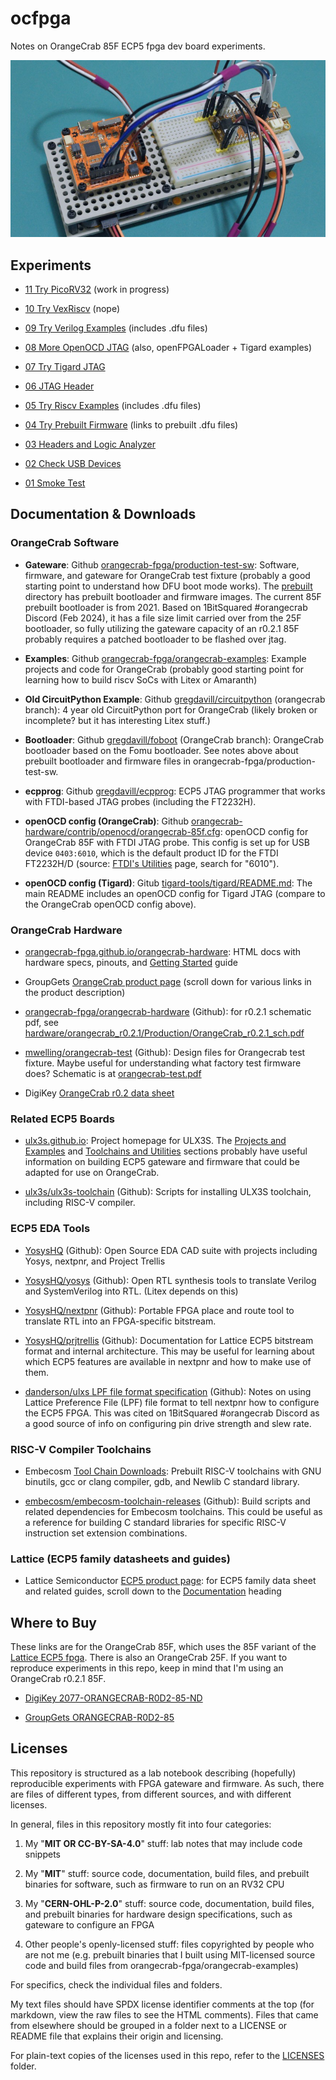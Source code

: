 <!-- SPDX-License-Identifier: CC-BY-SA-4.0 OR MIT -->
<!-- SPDX-FileCopyrightText: Copyright 2024 Sam Blenny -->
# ocfpga

Notes on OrangeCrab 85F ECP5 fpga dev board experiments.

![OrangeCrab, Tigard, and logic analyzer with simplified wiring](experiments/07_try_tigard_jtag/07_simpler_wiring.jpeg)


## Experiments

- [11 Try PicoRV32](experiments/11_try_picorv32/README.md)
  (work in progress)

- [10 Try VexRiscv](experiments/10_try_vexriscv/README.md)
  (nope)

- [09 Try Verilog Examples](experiments/09_try_verilog_examples)
  (includes .dfu files)

- [08 More OpenOCD JTAG](experiments/08_more_openocd_jtag/README.md)
  (also, openFPGALoader + Tigard examples)

- [07 Try Tigard JTAG](experiments/07_try_tigard_jtag/README.md)

- [06 JTAG Header](experiments/06_jtag_header/README.md)

- [05 Try Riscv Examples](experiments/05_try_riscv_examples)
  (includes .dfu files)

- [04 Try Prebuilt Firmware](experiments/04_try_prebuilt_firmware/README.md)
  (links to prebuilt .dfu files)

- [03 Headers and Logic Analyzer](experiments/03_headers_and_logic_analyzer/README.md)

- [02 Check USB Devices](experiments/02_check_usb_devices/README.md)

- [01 Smoke Test](experiments/01_smoke_test/README.md)


## Documentation & Downloads


### OrangeCrab Software

- **Gateware**: Github [orangecrab-fpga/production-test-sw](https://github.com/orangecrab-fpga/production-test-sw):
  Software, firmware, and gateware for OrangeCrab test fixture (probably a good
  starting point to understand how DFU boot mode works). The
  [prebuilt](https://github.com/orangecrab-fpga/production-test-sw/tree/main/prebuilt)
  directory has prebuilt bootloader and firmware images. The current 85F
  prebuilt bootloader is from 2021. Based on 1BitSquared \#orangecrab Discord
  (Feb 2024), it has a file size limit carried over from the 25F bootloader, so
  fully utilizing the gateware capacity of an r0.2.1 85F probably requires a
  patched bootloader to be flashed over jtag.

- **Examples**: Github [orangecrab-fpga/orangecrab-examples](https://github.com/orangecrab-fpga/orangecrab-examples):
  Example projects and code for OrangeCrab (probably good starting point for
  learning how to build riscv SoCs with Litex or Amaranth)

- **Old CircuitPython Example**: Github [gregdavill/circuitpython](https://github.com/gregdavill/circuitpython/tree/orangecrab/ports/litex/boards/orangecrab)
  (orangecrab branch): 4 year old CircuitPython port for OrangeCrab (likely
  broken or incomplete? but it has interesting Litex stuff.)

- **Bootloader**: Github [gregdavill/foboot](https://github.com/gregdavill/foboot/tree/OrangeCrab)
  (OrangeCrab branch): OrangeCrab bootloader based on the Fomu bootloader. See
  notes above about prebuilt bootloader and firmware files in
  orangecrab-fpga/production-test-sw.

- **ecpprog**: Github [gregdavill/ecpprog](https://github.com/gregdavill/ecpprog):
  ECP5 JTAG programmer that works with FTDI-based JTAG probes (including the FT2232H).

- **openOCD config (OrangeCrab)**: Github [orangecrab-hardware/contrib/openocd/orangecrab-85f.cfg](https://github.com/orangecrab-fpga/orangecrab-hardware/blob/f176a3f87ea1b35bee12e4b1aa4148b1dfcae233/contrib/openocd/orangecrab-85f.cfg):
  openOCD config for OrangeCrab 85F with FTDI JTAG probe. This config is set up
  for USB device `0403:6010`, which is the default product ID for the FTDI
  FT2232H/D (source: [FTDI's Utilities](https://ftdichip.com/utilities/) page,
  search for "6010").

- **openOCD config (Tigard)**: Gitub [tigard-tools/tigard/README.md](https://github.com/tigard-tools/tigard/tree/d822c4e9425e1fd5c4f62631a532aa64946c526c?tab=readme-ov-file#jtag-debug-on-jtag-or-cortex-header):
  The main README includes an openOCD config for Tigard JTAG (compare to the
  OrangeCrab openOCD config above).


### OrangeCrab Hardware

- [orangecrab-fpga.github.io/orangecrab-hardware](https://orangecrab-fpga.github.io/orangecrab-hardware/):
  HTML docs with hardware specs, pinouts, and
  [Getting Started](https://orangecrab-fpga.github.io/orangecrab-hardware/docs/getting-started/)
  guide

- GroupGets [OrangeCrab product page](https://groupgets.com/products/orange-crab-85f-lattice-ecp5-fpga-development-kit)
  (scroll down for various links in the product description)

- [orangecrab-fpga/orangecrab-hardware](https://github.com/orangecrab-fpga/orangecrab-hardware)
  (Github): for r0.2.1 schematic pdf, see [hardware/orangecrab_r0.2.1/Production/OrangeCrab_r0.2.1_sch.pdf](https://github.com/orangecrab-fpga/orangecrab-hardware/blob/main/hardware/orangecrab_r0.2.1/Production/OrangeCrab_r0.2.1_sch.pdf)

- [mwelling/orangecrab-test](https://github.com/mwelling/orangecrab-test) (Github):
  Design files for Orangecrab test fixture. Maybe useful for understanding what
  factory test firmware does? Schematic is at
  [orangecrab-test.pdf](https://github.com/mwelling/orangecrab-test/blob/master/orangecrab-test.pdf)

- DigiKey [OrangeCrab r0.2 data sheet](https://groupgets-files.s3.amazonaws.com/Digikey_Marketplace/orangecrab_datasheet-r0.2.pdf)


### Related ECP5 Boards

- [ulx3s.github.io](https://ulx3s.github.io/): Project homepage for ULX3S. The
  [Projects and Examples](https://ulx3s.github.io/#projects-and-examples) and
  [Toolchains and Utilities](https://ulx3s.github.io/#toolchains-and-utilities)
  sections probably have useful information on building ECP5 gateware and
  firmware that could be adapted for use on OrangeCrab.

- [ulx3s/ulx3s-toolchain](https://github.com/ulx3s/ulx3s-toolchain) (Github):
  Scripts for installing ULX3S toolchain, including RISC-V compiler.


### ECP5 EDA Tools

- [YosysHQ](https://github.com/YosysHQ) (Github): Open Source EDA CAD suite with
  projects including Yosys, nextpnr, and Project Trellis

- [YosysHQ/yosys](https://github.com/YosysHQ/yosys) (Github): Open RTL synthesis
  tools to translate Verilog and SystemVerilog into RTL. (Litex depends on this)

- [YosysHQ/nextpnr](https://github.com/YosysHQ/nextpnr) (Github): Portable FPGA
  place and route tool to translate RTL into an FPGA-specific bitstream.

- [YosysHQ/prjtrellis](https://github.com/YosysHQ/prjtrellis) (Github):
  Documentation for Lattice ECP5 bitstream format and internal architecture.
  This may be useful for learning about which ECP5 features are available in
  nextpnr and how to make use of them.

- [danderson/ulxs LPF file format specification](https://github.com/danderson/ulxs/blob/main/lpf.md)
  (Github): Notes on using Lattice Preference File (LPF) file format to tell
  nextpnr how to configure the ECP5 FPGA. This was cited on 1BitSquared
  \#orangecrab Discord as a good source of info on configuring pin drive
  strength and slew rate.


### RISC-V Compiler Toolchains

- Embecosm [Tool Chain Downloads](https://www.embecosm.com/resources/tool-chain-downloads/):
  Prebuilt RISC-V toolchains with GNU binutils, gcc or clang compiler, gdb, and
  Newlib C standard library.

- [embecosm/embecosm-toolchain-releases](https://github.com/embecosm/embecosm-toolchain-releases)
  (Github): Build scripts and related dependencies for Embecosm toolchains. This
  could be useful as a reference for building C standard libraries for specific
  RISC-V instruction set extension combinations.


### Lattice (ECP5 family datasheets and guides)

- Lattice Semiconductor [ECP5 product page](https://www.latticesemi.com/Products/FPGAandCPLD/ECP5):
  for ECP5 family data sheet and related guides, scroll down to the
  [Documentation](https://www.latticesemi.com/Products/FPGAandCPLD/ECP5#_11D625E1D2C7406C96A5312C93FF0CBD)
  heading


## Where to Buy

These links are for the OrangeCrab 85F, which uses the 85F variant of the
[Lattice ECP5 fpga](https://www.latticesemi.com/Products/FPGAandCPLD/ECP5).
There is also an OrangeCrab 25F. If you want to reproduce experiments in
this repo, keep in mind that I'm using an OrangeCrab r0.2.1 85F.

- [DigiKey 2077-ORANGECRAB-R0D2-85-ND](https://www.digikey.com/en/products/detail/groupgets-llc/ORANGECRAB-R0D2-85/16894260)

- [GroupGets ORANGECRAB-R0D2-85](https://groupgets.com/products/orange-crab-85f-lattice-ecp5-fpga-development-kit)


## Licenses

This repository is structured as a lab notebook describing (hopefully)
reproducible experiments with FPGA gateware and firmware. As such, there are
files of different types, from different sources, and with different licenses.

In general, files in this repository mostly fit into four categories:

1. My "**MIT OR CC-BY-SA-4.0**" stuff: lab notes that may include code
   snippets

2. My "**MIT**" stuff: source code, documentation, build files, and prebuilt
   binaries for software, such as firmware to run on an RV32 CPU

3. My "**CERN-OHL-P-2.0**" stuff: source code, documentation, build files, and
   prebuilt binaries for hardware design specifications, such as gateware
   to configure an FPGA

4. Other people's openly-licensed stuff: files copyrighted by people who are
   not me (e.g. prebuilt binaries that I built using MIT-licensed source code
   and build files from orangecrab-fpga/orangecrab-examples)

For specifics, check the individual files and folders.

My text files should have SPDX license identifier comments at the top (for
markdown, view the raw files to see the HTML comments). Files that came from
elsewhere should be grouped in a folder next to a LICENSE or README file that
explains their origin and licensing.

For plain-text copies of the licenses used in this repo, refer to the
[LICENSES](LICENSES) folder.
